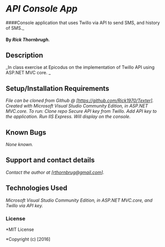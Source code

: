 # _API Console App_

####Console application that uses Twillo via API to send SMS, and history of SMS._

#### By _**Rick Thornbrugh.**_

## Description

_In class exercise at Epicodus on the implementation of Twillo API using ASP.NET MVC core. _

## Setup/Installation Requirements

_File can be cloned from Github @ [https://github.com/Rick1970/Texter].
Created with Microsoft Visual Studio Community Edition, in ASP.NET MVC.core. To run:
Clone repo
Secure API key from Twillo.
Add API key to the application.
Run IIS Express.
Will display on the console._

## Known Bugs

_None known._

## Support and contact details

_Contact the author at [rthornbrug@gmail.com]._

## Technologies Used

_Microsoft Visual Studio Community Edition, in ASP.NET MVC.core, and Twillo via API key._

### License

*MIT License

*Copyright (c) [2016]